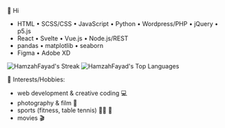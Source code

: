 👋 Hi

* HTML • SCSS/CSS • JavaScript • Python • Wordpress/PHP • jQuery • p5.js
* React • Svelte • Vue.js • Node.js/REST
* pandas • matplotlib • seaborn
* Figma • Adobe XD

![HamzahFayad's Streak](https://github-readme-streak-stats.herokuapp.com/?user=HamzahFayad&theme=tokyonight&hide_border=false)
![HamzahFayad's Top Languages](https://github-readme-stats.vercel.app/api/top-langs/?username=HamzahFayad&theme=tokyonight&show_icons=true&hide_border=false&layout=compact)

<!--![Anurag's GitHub stats](https://github-readme-stats.vercel.app/api?username=HamzahFayad&show_icons=true&theme=tokyonight)-->


🎳 Interests/Hobbies:
* web development & creative coding 💻
* photography & film 📸
* sports (fitness, table tennis) 🏋️‍♂️ 🏓
* movies 🎬
